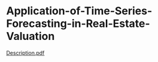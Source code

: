 # Application-of-Time-Series-Forecasting-in-Real-Estate-Valuation
[Description.pdf](https://github.com/NoraInfo/Application-of-Time-Series-Forecasting-in-Real-Estate-Valuation/files/9762285/Description.pdf)
